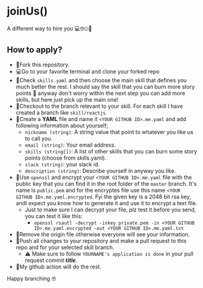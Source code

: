 # joinUs()
A different way to hire you 💻🤓😍🍺

## How to apply?

- 🍴Fork this repository.
- 💻Go to your favorite terminal and clone your forked repo 
- 💪Check `skills.yaml` and then choose the main skill that defines you much better the rest. I should say the skill that you can burn more story points 🤪 anyway don't worry within the next step you can add more skills, but here just pick up the main one!
- 🥨Checkout to the branch relevant to your skill. For each skill I have created a branch like `skill/reactjs`.
- 🍔Create a **YAML** file and name it `<YOUR GITHUB ID>.me.yaml` and add following information about yourself;
  - `nickname (string)`: A string value that point to whatever you like us to call you.
  - `email (string)`: Your email address.
  - `skills (string[])`: A list of other skills that you can burn some story points (choose from skills.yaml).
  - `slack (string)`: your slack id.
  - `description (string)`: Describe yourself in anyway you like.
- 🍤Use `openssl` and encrypt your `<YOUR GITHUB ID>.me.yaml` file with the public key that you can find it in the root folder of the `master` branch. It's name is `public.pem` and for the encryptes file use this name `<YOUR GITHUB ID>.me.yaml.encrypted`. Fyi the given key is a 2048 bit rsa key, andI expect you know how to generate it and use it to encrypt a text file.
  - Just to make sure I can decrypt your file, plz test it before you send, you can test it like this:
    - `openssl rsautl -decrypt -inkey private.pem -in <YOUR GITHUB ID>.me.yaml.encrypted -out <YOUR GITHUB ID>.me.yaml.txt`
- 🍿Remove the origin file otherwise everyone will see your information. 
- 🍺Push all changes to your repository and make a pull request to this repo and for your selected skill branch. 
  - ⚠️ Make sure to follow `YOURNAME's application is done` in your pull request commit ***title***.
- 🥂My github action will do the rest.

Happy branching 🤓
